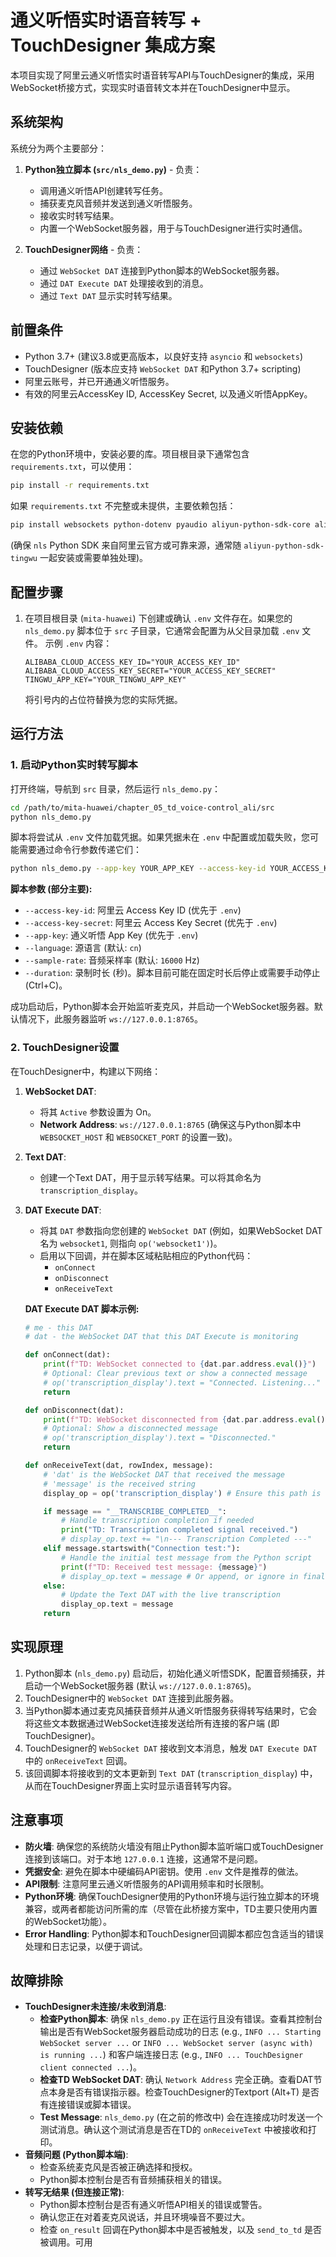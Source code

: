 # 通义听悟实时语音转写 + TouchDesigner 集成方案

本项目实现了阿里云通义听悟实时语音转写API与TouchDesigner的集成，采用WebSocket桥接方式，实现实时语音转文本并在TouchDesigner中显示。

## 系统架构

系统分为两个主要部分：

1.  **Python独立脚本 (`src/nls_demo.py`)** - 负责：
    *   调用通义听悟API创建转写任务。
    *   捕获麦克风音频并发送到通义听悟服务。
    *   接收实时转写结果。
    *   内置一个WebSocket服务器，用于与TouchDesigner进行实时通信。

2.  **TouchDesigner网络** - 负责：
    *   通过 `WebSocket DAT` 连接到Python脚本的WebSocket服务器。
    *   通过 `DAT Execute DAT` 处理接收到的消息。
    *   通过 `Text DAT` 显示实时转写结果。

## 前置条件

*   Python 3.7+ (建议3.8或更高版本，以良好支持 `asyncio` 和 `websockets`)
*   TouchDesigner (版本应支持 `WebSocket DAT` 和Python 3.7+ scripting)
*   阿里云账号，并已开通通义听悟服务。
*   有效的阿里云AccessKey ID, AccessKey Secret, 以及通义听悟AppKey。

## 安装依赖

在您的Python环境中，安装必要的库。项目根目录下通常包含 `requirements.txt`，可以使用：

```bash
pip install -r requirements.txt 
```

如果 `requirements.txt` 不完整或未提供，主要依赖包括：

```bash
pip install websockets python-dotenv pyaudio aliyun-python-sdk-core aliyun-python-sdk-tingwu nls Pillow # Pillow可能用于其他demo，但核心转写不需要
```

(确保 `nls` Python SDK 来自阿里云官方或可靠来源，通常随 `aliyun-python-sdk-tingwu` 一起安装或需要单独处理)。

## 配置步骤

1.  在项目根目录 (`mita-huawei`) 下创建或确认 `.env` 文件存在。如果您的 `nls_demo.py` 脚本位于 `src` 子目录，它通常会配置为从父目录加载 `.env` 文件。
    示例 `.env` 内容：

    ```env
    ALIBABA_CLOUD_ACCESS_KEY_ID="YOUR_ACCESS_KEY_ID"
    ALIBABA_CLOUD_ACCESS_KEY_SECRET="YOUR_ACCESS_KEY_SECRET"
    TINGWU_APP_KEY="YOUR_TINGWU_APP_KEY"
    ```
    将引号内的占位符替换为您的实际凭据。

## 运行方法

### 1. 启动Python实时转写脚本

打开终端，导航到 `src` 目录，然后运行 `nls_demo.py`：

```bash
cd /path/to/mita-huawei/chapter_05_td_voice-control_ali/src
python nls_demo.py
```

脚本将尝试从 `.env` 文件加载凭据。如果凭据未在 `.env` 中配置或加载失败，您可能需要通过命令行参数传递它们：

```bash
python nls_demo.py --app-key YOUR_APP_KEY --access-key-id YOUR_ACCESS_KEY_ID --access-key-secret YOUR_ACCESS_KEY_SECRET
```

**脚本参数 (部分主要):**
*   `--access-key-id`: 阿里云 Access Key ID (优先于 `.env`)
*   `--access-key-secret`: 阿里云 Access Key Secret (优先于 `.env`)
*   `--app-key`: 通义听悟 App Key (优先于 `.env`)
*   `--language`: 源语言 (默认: `cn`)
*   `--sample-rate`: 音频采样率 (默认: `16000` Hz)
*   `--duration`: 录制时长 (秒)。脚本目前可能在固定时长后停止或需要手动停止 (Ctrl+C)。

成功启动后，Python脚本会开始监听麦克风，并启动一个WebSocket服务器。默认情况下，此服务器监听 `ws://127.0.0.1:8765`。

### 2. TouchDesigner设置

在TouchDesigner中，构建以下网络：

1.  **WebSocket DAT**:
    *   将其 `Active` 参数设置为 On。
    *   **Network Address**: `ws://127.0.0.1:8765` (确保这与Python脚本中 `WEBSOCKET_HOST` 和 `WEBSOCKET_PORT` 的设置一致)。

2.  **Text DAT**:
    *   创建一个Text DAT，用于显示转写结果。可以将其命名为 `transcription_display`。

3.  **DAT Execute DAT**:
    *   将其 `DAT` 参数指向您创建的 `WebSocket DAT` (例如，如果WebSocket DAT名为 `websocket1`, 则指向 `op('websocket1')`)。
    *   启用以下回调，并在脚本区域粘贴相应的Python代码：
        *   `onConnect`
        *   `onDisconnect`
        *   `onReceiveText`

    **DAT Execute DAT 脚本示例:**
    ```python
    # me - this DAT
    # dat - the WebSocket DAT that this DAT Execute is monitoring

    def onConnect(dat):
        print(f"TD: WebSocket connected to {dat.par.address.eval()}")
        # Optional: Clear previous text or show a connected message
        # op('transcription_display').text = "Connected. Listening..."
        return

    def onDisconnect(dat):
        print(f"TD: WebSocket disconnected from {dat.par.address.eval()}")
        # Optional: Show a disconnected message
        # op('transcription_display').text = "Disconnected."
        return

    def onReceiveText(dat, rowIndex, message):
        # 'dat' is the WebSocket DAT that received the message
        # 'message' is the received string
        display_op = op('transcription_display') # Ensure this path is correct

        if message == "__TRANSCRIBE_COMPLETED__":
            # Handle transcription completion if needed
            print("TD: Transcription completed signal received.")
            # display_op.text += "\n--- Transcription Completed ---"
        elif message.startswith("Connection test:"):
            # Handle the initial test message from the Python script
            print(f"TD: Received test message: {message}")
            # display_op.text = message # Or append, or ignore in final display
        else:
            # Update the Text DAT with the live transcription
            display_op.text = message 
        return
    ```

## 实现原理

1.  Python脚本 (`nls_demo.py`) 启动后，初始化通义听悟SDK，配置音频捕获，并启动一个WebSocket服务器 (默认 `ws://127.0.0.1:8765`)。
2.  TouchDesigner中的 `WebSocket DAT` 连接到此服务器。
3.  当Python脚本通过麦克风捕获音频并从通义听悟服务获得转写结果时，它会将这些文本数据通过WebSocket连接发送给所有连接的客户端 (即TouchDesigner)。
4.  TouchDesigner的 `WebSocket DAT` 接收到文本消息，触发 `DAT Execute DAT` 中的 `onReceiveText` 回调。
5.  该回调脚本将接收到的文本更新到 `Text DAT` (`transcription_display`) 中，从而在TouchDesigner界面上实时显示语音转写内容。

## 注意事项

*   **防火墙**: 确保您的系统防火墙没有阻止Python脚本监听端口或TouchDesigner连接到该端口。对于本地 `127.0.0.1` 连接，这通常不是问题。
*   **凭据安全**: 避免在脚本中硬编码API密钥。使用 `.env` 文件是推荐的做法。
*   **API限制**: 注意阿里云通义听悟服务的API调用频率和时长限制。
*   **Python环境**: 确保TouchDesigner使用的Python环境与运行独立脚本的环境兼容，或两者都能访问所需的库（尽管在此桥接方案中，TD主要只使用内置的WebSocket功能）。
*   **Error Handling**: Python脚本和TouchDesigner回调脚本都应包含适当的错误处理和日志记录，以便于调试。

## 故障排除

*   **TouchDesigner未连接/未收到消息**:
    *   **检查Python脚本**: 确保 `nls_demo.py` 正在运行且没有错误。查看其控制台输出是否有WebSocket服务器启动成功的日志 (e.g., `INFO ... Starting WebSocket server ...` or `INFO ... WebSocket server (async with) is running ...`) 和客户端连接日志 (e.g., `INFO ... TouchDesigner client connected ...`)。
    *   **检查TD WebSocket DAT**: 确认 `Network Address` 完全正确。查看DAT节点本身是否有错误指示器。检查TouchDesigner的Textport (Alt+T) 是否有连接错误或脚本错误。
    *   **Test Message**: `nls_demo.py` (在之前的修改中) 会在连接成功时发送一个测试消息。确认这个测试消息是否在TD的 `onReceiveText` 中被接收和打印。
*   **音频问题 (Python脚本端)**:
    *   检查系统麦克风是否被正确选择和授权。
    *   Python脚本控制台是否有音频捕获相关的错误。
*   **转写无结果 (但连接正常)**:
    *   Python脚本控制台是否有通义听悟API相关的错误或警告。
    *   确认您正在对着麦克风说话，并且环境噪音不要过大。
    *   检查 `on_result` 回调在Python脚本中是否被触发，以及 `send_to_td` 是否被调用。可用

